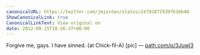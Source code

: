 ```yaml
---
canonicalURL: https://twitter.com/jmjordan/status/247038729397616640
ShowCanonicalLink: true
CanonicalLinkText: View original on
date: 2012-09-15T18:26:37+00:00
---
```

Forgive me, gays. I have sinned. (at Chick-fil-A) [pic] — [path.com/p/3Juwl3](http://path.com/p/3Juwl3)